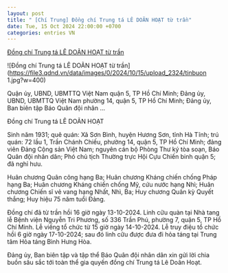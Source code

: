 ```yaml
---
layout: post
title: " [Chí Trung] Đồng chí Trung tá LÊ DOÃN HOẠT từ trần"
date: Tue, 15 Oct 2024 22:00:00 +0700
categories: entries VN
---
```

[Đồng chí Trung tá LÊ DOÃN HOẠT từ trần](https://www.qdnd.vn/ban-doc/tin-buon/dong-chi-trung-ta-le-doan-hoat-tu-tran-798912)

![Đồng chí Trung tá LÊ DOÃN HOẠT từ trần](https://file3.qdnd.vn/data/images/0/2024/10/15/upload_2324/tinbuon 1.jpg?w=400)

Quận ủy, UBND, UBMTTQ Việt Nam quận 5, TP Hồ Chí Minh; Đảng ủy, UBND, UBMTTQ Việt Nam phường 14, quận 5, TP Hồ Chí Minh; Đảng ủy, Ban biên tập Báo Quân đội nhân ...

Đồng chí Trung tá LÊ DOÃN HOẠT

Sinh năm 1931; quê quán: Xã Sơn Bình, huyện Hương Sơn, tỉnh Hà Tĩnh; trú quán: 72 lầu 1, Trần Chánh Chiếu, phường 14, quận 5, TP Hồ Chí Minh; đảng viên Đảng Cộng sản Việt Nam; nguyên cán bộ Phòng Thư ký tòa soạn, Báo Quân đội nhân dân; Phó chủ tịch Thường trực Hội Cựu Chiến binh quận 5; đã nghỉ hưu.

Huân chương Quân công hạng Ba; Huân chương Kháng chiến chống Pháp hạng Ba; Huân chương Kháng chiến chống Mỹ, cứu nước hạng Nhì; Huân chương Chiến sĩ vẻ vang hạng Nhất, Nhì, Ba; Huy chương Quân kỳ Quyết thắng; Huy hiệu 75 năm tuổi Đảng.

Đồng chí đã từ trần hồi 16 giờ ngày 13-10-2024. Linh cữu quàn tại Nhà tang lễ Bệnh viện Nguyễn Tri Phương, số 336 Trần Phú, phường 7, quận 5, TP Hồ Chí Minh. Lễ viếng tổ chức từ 15 giờ ngày 14-10-2024. Lễ truy điệu tổ chức hồi 6 giờ ngày 17-10-2024; sau đó linh cữu được đưa đi hỏa táng tại Trung tâm Hỏa táng Bình Hưng Hòa.

Đảng ủy, Ban biên tập và tập thể Báo Quân đội nhân dân xin gửi lời chia buồn sâu sắc tới toàn thể gia quyến đồng chí Trung tá Lê Doãn Hoạt.

